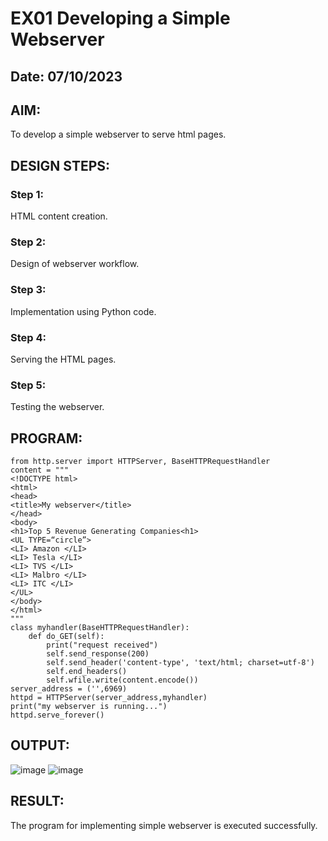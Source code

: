 # EX01 Developing a Simple Webserver

## Date: 07/10/2023

## AIM:
To develop a simple webserver to serve html pages.

## DESIGN STEPS:
### Step 1: 
HTML content creation.

### Step 2:
Design of webserver workflow.

### Step 3:
Implementation using Python code.

### Step 4:
Serving the HTML pages.

### Step 5:
Testing the webserver.

## PROGRAM:
```
from http.server import HTTPServer, BaseHTTPRequestHandler
content = """
<!DOCTYPE html>
<html>
<head>
<title>My webserver</title>
</head>
<body>
<h1>Top 5 Revenue Generating Companies<h1>
<UL TYPE=“circle”>
<LI> Amazon </LI>    
<LI> Tesla </LI>
<LI> TVS </LI>
<LI> Malbro </LI>
<LI> ITC </LI>
</UL>
</body>
</html>
"""
class myhandler(BaseHTTPRequestHandler):
    def do_GET(self):
        print("request received")
        self.send_response(200)
        self.send_header('content-type', 'text/html; charset=utf-8')
        self.end_headers()
        self.wfile.write(content.encode())
server_address = ('',6969)
httpd = HTTPServer(server_address,myhandler)
print("my webserver is running...")
httpd.serve_forever()
```

## OUTPUT:

![image](https://github.com/rahulramakrishnann/simplewebserver/assets/143045415/d1810722-c326-49d3-8c37-a2101370839d)
![image](https://github.com/rahulramakrishnann/simplewebserver/assets/143045415/5f66b144-c5c1-468e-a24a-fd73c6cbec6c)

## RESULT:
The program for implementing simple webserver is executed successfully.
